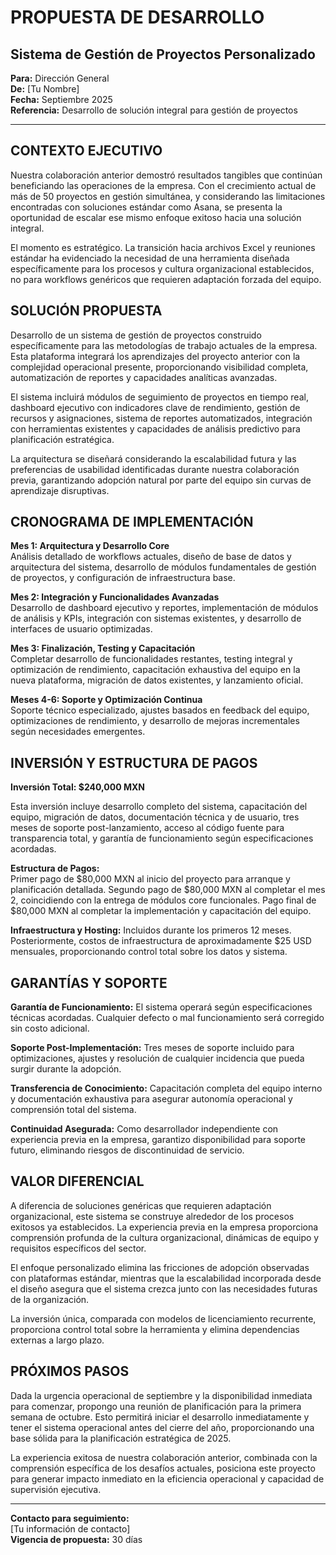 # PROPUESTA DE DESARROLLO
## Sistema de Gestión de Proyectos Personalizado

**Para:** Dirección General  
**De:** [Tu Nombre]  
**Fecha:** Septiembre 2025  
**Referencia:** Desarrollo de solución integral para gestión de proyectos

---

## CONTEXTO EJECUTIVO

Nuestra colaboración anterior demostró resultados tangibles que continúan beneficiando las operaciones de la empresa. Con el crecimiento actual de más de 50 proyectos en gestión simultánea, y considerando las limitaciones encontradas con soluciones estándar como Asana, se presenta la oportunidad de escalar ese mismo enfoque exitoso hacia una solución integral.

El momento es estratégico. La transición hacia archivos Excel y reuniones estándar ha evidenciado la necesidad de una herramienta diseñada específicamente para los procesos y cultura organizacional establecidos, no para workflows genéricos que requieren adaptación forzada del equipo.

## SOLUCIÓN PROPUESTA

Desarrollo de un sistema de gestión de proyectos construido específicamente para las metodologías de trabajo actuales de la empresa. Esta plataforma integrará los aprendizajes del proyecto anterior con la complejidad operacional presente, proporcionando visibilidad completa, automatización de reportes y capacidades analíticas avanzadas.

El sistema incluirá módulos de seguimiento de proyectos en tiempo real, dashboard ejecutivo con indicadores clave de rendimiento, gestión de recursos y asignaciones, sistema de reportes automatizados, integración con herramientas existentes y capacidades de análisis predictivo para planificación estratégica.

La arquitectura se diseñará considerando la escalabilidad futura y las preferencias de usabilidad identificadas durante nuestra colaboración previa, garantizando adopción natural por parte del equipo sin curvas de aprendizaje disruptivas.

## CRONOGRAMA DE IMPLEMENTACIÓN

**Mes 1: Arquitectura y Desarrollo Core**  
Análisis detallado de workflows actuales, diseño de base de datos y arquitectura del sistema, desarrollo de módulos fundamentales de gestión de proyectos, y configuración de infraestructura base.

**Mes 2: Integración y Funcionalidades Avanzadas**  
Desarrollo de dashboard ejecutivo y reportes, implementación de módulos de análisis y KPIs, integración con sistemas existentes, y desarrollo de interfaces de usuario optimizadas.

**Mes 3: Finalización, Testing y Capacitación**  
Completar desarrollo de funcionalidades restantes, testing integral y optimización de rendimiento, capacitación exhaustiva del equipo en la nueva plataforma, migración de datos existentes, y lanzamiento oficial.

**Meses 4-6: Soporte y Optimización Continua**  
Soporte técnico especializado, ajustes basados en feedback del equipo, optimizaciones de rendimiento, y desarrollo de mejoras incrementales según necesidades emergentes.

## INVERSIÓN Y ESTRUCTURA DE PAGOS

**Inversión Total: $240,000 MXN**

Esta inversión incluye desarrollo completo del sistema, capacitación del equipo, migración de datos, documentación técnica y de usuario, tres meses de soporte post-lanzamiento, acceso al código fuente para transparencia total, y garantía de funcionamiento según especificaciones acordadas.

**Estructura de Pagos:**  
Primer pago de $80,000 MXN al inicio del proyecto para arranque y planificación detallada. Segundo pago de $80,000 MXN al completar el mes 2, coincidiendo con la entrega de módulos core funcionales. Pago final de $80,000 MXN al completar la implementación y capacitación del equipo.

**Infraestructura y Hosting:** Incluidos durante los primeros 12 meses. Posteriormente, costos de infraestructura de aproximadamente $25 USD mensuales, proporcionando control total sobre los datos y sistema.

## GARANTÍAS Y SOPORTE

**Garantía de Funcionamiento:** El sistema operará según especificaciones técnicas acordadas. Cualquier defecto o mal funcionamiento será corregido sin costo adicional.

**Soporte Post-Implementación:** Tres meses de soporte incluido para optimizaciones, ajustes y resolución de cualquier incidencia que pueda surgir durante la adopción.

**Transferencia de Conocimiento:** Capacitación completa del equipo interno y documentación exhaustiva para asegurar autonomía operacional y comprensión total del sistema.

**Continuidad Asegurada:** Como desarrollador independiente con experiencia previa en la empresa, garantizo disponibilidad para soporte futuro, eliminando riesgos de discontinuidad de servicio.

## VALOR DIFERENCIAL

A diferencia de soluciones genéricas que requieren adaptación organizacional, este sistema se construye alrededor de los procesos exitosos ya establecidos. La experiencia previa en la empresa proporciona comprensión profunda de la cultura organizacional, dinámicas de equipo y requisitos específicos del sector.

El enfoque personalizado elimina las fricciones de adopción observadas con plataformas estándar, mientras que la escalabilidad incorporada desde el diseño asegura que el sistema crezca junto con las necesidades futuras de la organización.

La inversión única, comparada con modelos de licenciamiento recurrente, proporciona control total sobre la herramienta y elimina dependencias externas a largo plazo.

## PRÓXIMOS PASOS

Dada la urgencia operacional de septiembre y la disponibilidad inmediata para comenzar, propongo una reunión de planificación para la primera semana de octubre. Esto permitirá iniciar el desarrollo inmediatamente y tener el sistema operacional antes del cierre del año, proporcionando una base sólida para la planificación estratégica de 2025.

La experiencia exitosa de nuestra colaboración anterior, combinada con la comprensión específica de los desafíos actuales, posiciona este proyecto para generar impacto inmediato en la eficiencia operacional y capacidad de supervisión ejecutiva.

---

**Contacto para seguimiento:**  
[Tu información de contacto]  
**Vigencia de propuesta:** 30 días